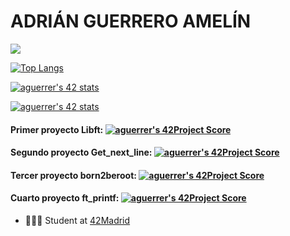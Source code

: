 # ADRIÁN GUERRERO AMELÍN

<a href="https://www.linkedin.com/in/adrian-guerrero-amelin/">
    <img src="https://img.shields.io/badge/LinkedIn-0077B5?style=for-the-badge&logo=linkedin&logoColor=white"/>
  
  [![Top Langs](https://github-readme-stats.vercel.app/api/top-langs/?username=adrihamel&layout=compact&theme=nord&langs_count=10&hide=php)](https://github.com/anuraghazra/github-readme-stats)
  
  
  [![aguerrer's 42 stats](https://badge42.herokuapp.com/api/stats/aguerrer?cursus=C%20Piscine)](https://github.com/JaeSeoKim/badge42)

  [![aguerrer's 42 stats](https://badge42.herokuapp.com/api/stats/aguerrer?privacyEmail=true)](https://github.com/JaeSeoKim/badge42)
  
  #### Primer proyecto Libft:  [![aguerrer's 42Project Score](https://badge42.herokuapp.com/api/project/aguerrer/Libft)](https://github.com/JaeSeoKim/badge42)
  #### Segundo proyecto Get_next_line:  [![aguerrer's 42Project Score](https://badge42.herokuapp.com/api/project/aguerrer/get_next_line)](https://github.com/JaeSeoKim/badge42)
  #### Tercer proyecto born2beroot: [![aguerrer's 42Project Score](https://badge42.herokuapp.com/api/project/aguerrer/Born2beroot)](https://github.com/JaeSeoKim/badge42)
  #### Cuarto proyecto ft_printf: [![aguerrer's 42Project Score](https://badge42.herokuapp.com/api/project/aguerrer/ft_printf)](https://github.com/JaeSeoKim/badge42)
  
    
  
  * 👨🏼‍🎓 Student at [42Madrid](https://42madrid.com/)
